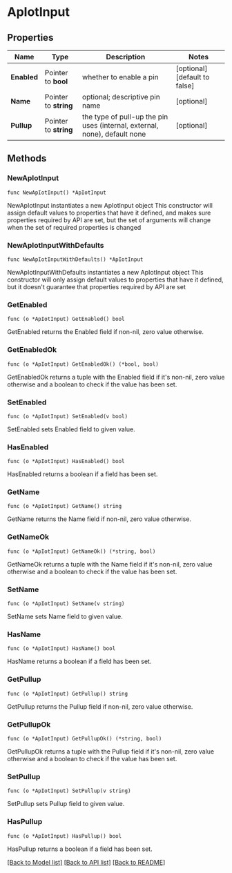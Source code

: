 # ApIotInput

## Properties

Name | Type | Description | Notes
------------ | ------------- | ------------- | -------------
**Enabled** | Pointer to **bool** | whether to enable a pin | [optional] [default to false]
**Name** | Pointer to **string** | optional; descriptive pin name | [optional] 
**Pullup** | Pointer to **string** | the type of pull-up the pin uses (internal, external, none), default none | [optional] 

## Methods

### NewApIotInput

`func NewApIotInput() *ApIotInput`

NewApIotInput instantiates a new ApIotInput object
This constructor will assign default values to properties that have it defined,
and makes sure properties required by API are set, but the set of arguments
will change when the set of required properties is changed

### NewApIotInputWithDefaults

`func NewApIotInputWithDefaults() *ApIotInput`

NewApIotInputWithDefaults instantiates a new ApIotInput object
This constructor will only assign default values to properties that have it defined,
but it doesn't guarantee that properties required by API are set

### GetEnabled

`func (o *ApIotInput) GetEnabled() bool`

GetEnabled returns the Enabled field if non-nil, zero value otherwise.

### GetEnabledOk

`func (o *ApIotInput) GetEnabledOk() (*bool, bool)`

GetEnabledOk returns a tuple with the Enabled field if it's non-nil, zero value otherwise
and a boolean to check if the value has been set.

### SetEnabled

`func (o *ApIotInput) SetEnabled(v bool)`

SetEnabled sets Enabled field to given value.

### HasEnabled

`func (o *ApIotInput) HasEnabled() bool`

HasEnabled returns a boolean if a field has been set.

### GetName

`func (o *ApIotInput) GetName() string`

GetName returns the Name field if non-nil, zero value otherwise.

### GetNameOk

`func (o *ApIotInput) GetNameOk() (*string, bool)`

GetNameOk returns a tuple with the Name field if it's non-nil, zero value otherwise
and a boolean to check if the value has been set.

### SetName

`func (o *ApIotInput) SetName(v string)`

SetName sets Name field to given value.

### HasName

`func (o *ApIotInput) HasName() bool`

HasName returns a boolean if a field has been set.

### GetPullup

`func (o *ApIotInput) GetPullup() string`

GetPullup returns the Pullup field if non-nil, zero value otherwise.

### GetPullupOk

`func (o *ApIotInput) GetPullupOk() (*string, bool)`

GetPullupOk returns a tuple with the Pullup field if it's non-nil, zero value otherwise
and a boolean to check if the value has been set.

### SetPullup

`func (o *ApIotInput) SetPullup(v string)`

SetPullup sets Pullup field to given value.

### HasPullup

`func (o *ApIotInput) HasPullup() bool`

HasPullup returns a boolean if a field has been set.


[[Back to Model list]](../README.md#documentation-for-models) [[Back to API list]](../README.md#documentation-for-api-endpoints) [[Back to README]](../README.md)


